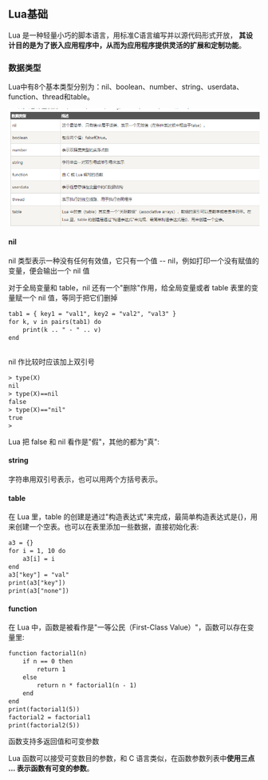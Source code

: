 ## Lua基础
Lua 是一种轻量小巧的脚本语言，用标准C语言编写并以源代码形式开放， **其设计目的是为了嵌入应用程序中，从而为应用程序提供灵活的扩展和定制功能**。

### 数据类型
Lua中有8个基本类型分别为：nil、boolean、number、string、userdata、function、thread和table。

![](image/lua0.png)

#### nil
nil 类型表示一种没有任何有效值，它只有一个值 -- nil，例如打印一个没有赋值的变量，便会输出一个 nil 值

对于全局变量和 table，nil 还有一个"删除"作用，给全局变量或者 table 表里的变量赋一个 nil 值，等同于把它们删掉

```
tab1 = { key1 = "val1", key2 = "val2", "val3" }
for k, v in pairs(tab1) do
    print(k .. " - " .. v)
end
 
```

nil 作比较时应该加上双引号

```
> type(X)
nil
> type(X)==nil
false
> type(X)=="nil"
true
> 
```

Lua 把 false 和 nil 看作是"假"，其他的都为"真":

#### string
字符串用双引号表示，也可以用两个方括号表示。

#### table
在 Lua 里，table 的创建是通过"构造表达式"来完成，最简单构造表达式是{}，用来创建一个空表。也可以在表里添加一些数据，直接初始化表:

```
a3 = {}
for i = 1, 10 do
    a3[i] = i
end
a3["key"] = "val"
print(a3["key"])
print(a3["none"])
```

#### function

在 Lua 中，函数是被看作是"一等公民（First-Class Value）"，函数可以存在变量里:

```
function factorial1(n)
    if n == 0 then
        return 1
    else
        return n * factorial1(n - 1)
    end
end
print(factorial1(5))
factorial2 = factorial1
print(factorial2(5))
```

函数支持多返回值和可变参数

Lua 函数可以接受可变数目的参数，和 C 语言类似，在函数参数列表中**使用三点 ... 表示函数有可变的参数**。
